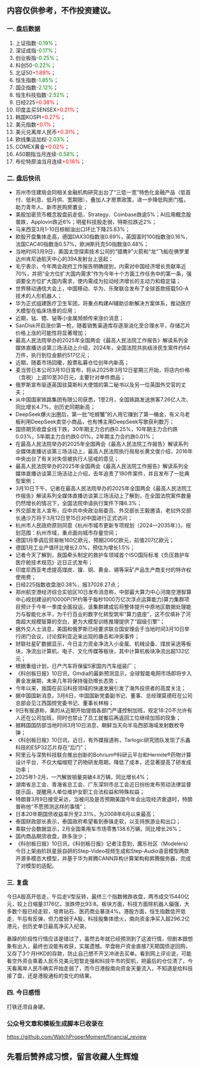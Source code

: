 ## 内容仅供参考，不作投资建议。
### 一. 盘后数据
1. 上证指数<font color='green'>-0.19%</font>；
2. 深证成指<font color='green'>-0.17%</font>；
3. 创业板指<font color='green'>-0.25%</font>；
4. 科创50<font color='green'>-0.22%</font>；
5. 北证50<font color='red'>+1.89%</font>；
6. 恒生指数<font color='green'>-1.85%</font>；
7. 国企指数<font color='green'>-2.12%</font>；
8. 恒生科技指数<font color='green'>-2.52%</font>；
9. 日经225<font color='red'>+0.38%</font>；
10. 印度孟买SENSEX<font color='red'>+0.21%</font>；
11. 韩国KOSPI<font color='red'>+0.27%</font>；
12. 美元指数<font color='red'>+0.1%</font>；
13. 美元兑离岸人民币<font color='red'>+0.31%</font>；
14. 欧线集运加权<font color='green'>-2.03%</font>；
15. COMEX黄金<font color='red'>+0.02%</font>；
16. A50期指当月连续<font color='green'>-0.58%</font>；
17. 布伦特原油当月连续<font color='red'>+0.18%</font>；
### 二. 盘后快讯
- 苏州市住建局会同相关金融机构研究出台了“三低一宽”特色化金融产品（低首付、低利息、低月供、宽期限），叠加人才房票政策，进一步降低购房门槛，助力青年人、新市民购房置业；
- 美股加密货币概念股盘前走低，Strategy、Coinbase跌逾5%；AI应用概念股普跌，Applovin跌近6%；明星科技股走弱，特斯拉跌近2%；
- 马来西亚3月1-10日棕榈油出口环比下降25.83%；
- 欧股开盘集体走高，德国DAX30指数涨0.69%，英国富时100指数涨0.16%，法国CAC40指数涨0.57%，欧洲斯托克50指数涨0.48%；
- 当地时间3月9日，美国太空探索技术公司的“猎鹰9”火箭和“龙”飞船在佛罗里达州肯尼迪航天中心的39A发射台上竖起；
- 毛宁表示，今年两会政府工作报告明确提到，内需对中国经济增长贡献率近70%，并把“全方位扩大国内需求”作为今年十个方面工作任务中的第一条，强调要全方位扩大国内需求，使内需成为拉动经济增长的主动力和稳定锚；
- 世界移动通信大会上，中国移动、华为、乐聚联合发布了全球首款搭载5G-A技术的人形机器人；
- 华为正式组建医疗卫生军团，将重点构建AI辅助诊断解决方案体系，推动医疗大模型在临床场景的应用；
- 近期，钴、锶、铋等小金属频频传来涨价消息；
- SanDisk开启涨价第一枪，随着销售渠道库存逐渐消化至合理水平，存储芯片价格上涨的可能性将显著增加；
- 最高人民法院举办的2025年全国两会《最高人民法院工作报告》解读系列全媒体直播访谈第三场活动上介绍，2024年，全国法院共执结涉民生案件约64万件，执行到位金额约517亿元；
- 近期，随着市场回暖，股票私募仓位创年内新高；
- 麦当劳日本公司3月10日宣布，将从2025年3月12日星期三开始，将店内价格（含税）上调10至30日元，主要针对单件商品；
- 俄罗斯宣布驱逐英国驻莫斯科大使馆的第二秘书以及另一位英国外交官的丈夫；
- 从中国国家铁路集团有限公司获悉，1至2月，全国铁路发送旅客7.26亿人次、同比增长4.7%，创历史同期新高；
- DeepSeek爆火出圈后，第一批“吃螃蟹”的人用它赚到了第一桶金，有义乌老板利用DeepSeek卖空小商品，也有博主用DeepSeek写歌获利数万；
- 国债期货收盘全线下跌，30年期主力合约跌0.25%，10年期主力合约跌0.03%，5年期主力合约跌0.01%，2年期主力合约跌0.01%；
- 在最高人民法院举办的2025年全国两会《最高人民法院工作报告》解读系列全媒体直播访谈第三场活动上，最高人民法院执行局局长黄文俊介绍，2016年中央出台了有关对失信被执行人惩戒的意见；
- 最高人民法院举办的2025年全国两会《最高人民法院工作报告》解读系列全媒体直播访谈第三场活动上介绍，去年追责了180件案件，并且发布了一批典型案例；
- 3月10日下午，记者在最高人民法院举办的2025年全国两会《最高人民法院工作报告》解读系列全媒体直播访谈第三场活动上了解到，在全国法院案件数量仍然增长的情况下，全国法院申请执行案件下降6.3%；
- 外交部发言人宣布，应中共中央政治局委员、外交部长王毅邀请，老挝外交部长通沙万将于3月12日至15日对中国进行正式访问；
- 杭州市人民政府原则同意《杭州市城市更新专项规划（2024—2035年）》，规划范围：杭州市域，重点面向城市存量空间；
- 德国1月季调后贸易帐160亿欧元，预期206亿欧元，前值207亿欧元；
- 德国1月工业产值环比增长2.0%，预估为增长1.5%；
- 记者今天了解到，我国牵头制定的救护车领域首个ISO国际标准《负压救护车 医疗舱技术规范》近日正式发布；
- 印度尼西亚考虑提高煤炭、镍、铜、黄金、锡等采矿产品生产商支付的特许权使用费；
- 日经225指数收盘涨0.38%，报37028.27点；
- 郑州航空港经济综合实验区10日发布消息称，中部最大算力中心河南空港智算中心规划建设的10000P(1P约等于每秒1000万亿次浮点运算能力)算力集群项目预计于今年一季度全面投运，该集群建成后将整体提升中原地区数据处理能力与智能化水平，为千行百业的数字化转型筑牢“算力底座”，这不仅填补了河南超大规模智算的空白，更为大模型训练推理提供了“超级引擎”；
- 据外交人士消息，美国和俄罗斯已经要求联合国安理会于当地时间3月10日举行闭门会议，讨论叙利亚近来出现的袭击和冲突事件；
- 财联社星矿数据显示，今日主力资金净流入小金属、机械设备、煤炭采选等板块，净流出计算机、电子、文化传媒等板块，其中计算机板块净流出超132亿元；
- 根据重组计划，日产汽车将保留5家国内汽车组装厂；
- 《科创板日报》10日讯，Omdia的最新预测显示，全球智能电网市场即将步入黄金发展期，未来几年将保持强劲增长态势；
- 今年以来，我国在前沿科技领域的快速发展引发了海外投资者的高度关注；
- 据中国国新消息，3月6日，中国国新党委副书记、董事、总经理莫德旺在公司总部会见江西国控党委书记、董事长林榕；
- 9日有报道称，美的从近期开始提倡各部门严谨控制加班，规定18:20不允许有人还在公司加班，同时也禁止了员工就餐后再返回工位继续加班的现象；
- 据韩国国防部当地时间3月10日消息，朝鲜当天向半岛西部海域发射数枚导弹；
- 《科创板日报》10日讯，近日，有外媒报道称，Tarlogic研究团队发现了乐鑫科技的ESP32芯片存在“后门”；
- 阿里云与深势科技联合推出创新的Bohrium®科研云平台和Hermite®药物计算设计平台，不仅大幅缩短了药物研发周期，降低了成本，还显著提高了研发成功率；
- 2025年1-2月，一汽解放销量突破4.8万辆，同比增长4%；
- 湖南省总工会、青海省总工会、广东深圳市总工会近日纷纷发布劳动法律监督提示函，提醒用人单位维护女职工合法权益和特殊权益；
- 特朗普3月9日接受采访，当被问及是否预期美国今年会出现经济衰退时，特朗普称他“不愿预测这样的事情”；
- 日本20年期国债收益率升至2.31%，为2008年6月以来最高；
- 泰国财政部长表示，泰国政府希望看到泰铢走软，以支持旅游业和出口；
- 乘联分会数据显示，2月全国乘用车市场零售138.6万辆，同比增长26%；
- 国内商品期货收盘，跌多涨少；
- 《科创板日报》10日讯，《科创板日报》记者注意到，魔乐社区（Modelers）今日上架由阶跃星辰自研的Step-Video视频生成和Step-Audio语音模型两款开源多模态大模型，并基于华为昇腾CANN异构计算架构和昇腾服务器，完成了对模型的适配。
### 三. 复盘
今日A股高开低走，午后走V型反转，最终三个指数微跌收盘，两市成交15440亿元，较上日缩量3176亿，涨跌停比93:8。板块方面，科技方面除机器人偏强，大多数个股已经走软，培育钻石、医药商业暴涨4%。港股方面，恒生指数低开低走，午后有反弹，但力度弱于A股，科技股集体熄火，南向资金净买入超296.2亿港元，创历史单日最高净买入纪录。

暴躁的阶段性行情应该是错过了，虽然去年就已经预测到了这波行情，但剧本跟想象有出入，最终也没能有收获，实属遗憾。早盘帐户资金直接7天期国债逆回购，又存了3个月HKD的存款，防止自己想不开又冲进去买单。看到网上评论说，可能看空外资会乘着人民币兑美元短暂走强和科技牛市的契机，把最后的仓位清了，今天看离岸人民币确实开始走弱了，而今日港股南向资金天量流入，不知道是给科技接了盘，还是港股通标的变化的结果。

### 四. 今日感悟
打铁还须自身硬。

### 公众号文章和模板生成脚本已收录在
https://github.com/WatchProperMoment/financial_review
## 先看后赞养成习惯，留言收藏人生辉煌
